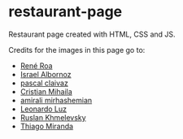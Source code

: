 # restaurant-page

Restaurant page created with HTML, CSS and JS.

Credits for the images in this page go to:

- [René Roa](https://www.pexels.com/photo/meat-with-bone-on-a-flaming-grill-12261087/)
- [Israel Albornoz](https://www.pexels.com/photo/plate-with-grilled-meat-and-sausages-12034465/)
- [pascal claivaz](https://www.pexels.com/photo/grilled-meat-410648/)
- [Cristian Mihaila](https://www.pexels.com/photo/steak-and-potato-puree-on-a-plate-14537709/)
- [amirali mirhashemian](https://unsplash.com/photos/jh5XyK4Rr3Y)
- [Leonardo Luz](https://www.pexels.com/photo/pork-steak-on-black-ceramic-plate-14785919/)
- [Ruslan Khmelevsky](https://www.pexels.com/photo/roasted-fish-and-vegetables-14141800/)
- [Thiago Miranda](https://www.pexels.com/photo/grilling-meat-in-close-up-photography-12650938/)
